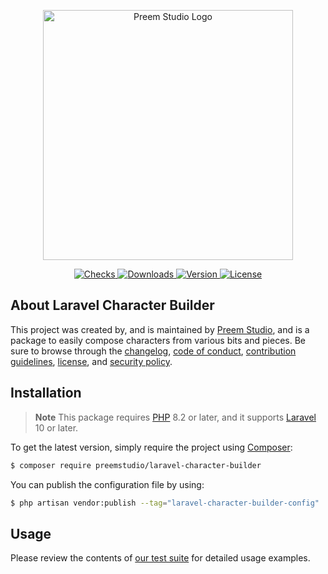 <p align="center">
    <a href="https://preem.studio" target="_blank">
        <img src="https://raw.githubusercontent.com/PreemStudio/assets/main/logo-text.svg" width="400" alt="Preem Studio Logo" />
    </a>
</p>

<p align="center">
    <a href="https://github.com/PreemStudio/laravel-character-builder/actions">
        <img src="https://badge.sh/github/check-runs/PreemStudio/laravel-character-builder" alt="Checks" />
    </a>
    <a href="https://packagist.org/packages/preemstudio/laravel-character-builder">
        <img src="https://badge.sh/packagist/downloads/PreemStudio/laravel-character-builder" alt="Downloads" />
    </a>
    <a href="https://packagist.org/packages/preemstudio/laravel-character-builder">
        <img src="https://badge.sh/packagist/version/PreemStudio/laravel-character-builder" alt="Version" />
    </a>
    <a href="https://packagist.org/packages/preemstudio/laravel-character-builder">
        <img src="https://badge.sh/packagist/license/PreemStudio/laravel-character-builder" alt="License" />
    </a>
</p>

## About Laravel Character Builder

This project was created by, and is maintained by [Preem Studio](https://github.com/PreemStudio), and is a package to easily compose characters from various bits and pieces. Be sure to browse through the [changelog](CHANGELOG.md), [code of conduct](.github/CODE_OF_CONDUCT.md), [contribution guidelines](.github/CONTRIBUTING.md), [license](LICENSE), and [security policy](.github/SECURITY.md).

## Installation

> **Note**
> This package requires [PHP](https://www.php.net/) 8.2 or later, and it supports [Laravel](https://laravel.com/) 10 or later.

To get the latest version, simply require the project using [Composer](https://getcomposer.org/):

```bash
$ composer require preemstudio/laravel-character-builder
```

You can publish the configuration file by using:

```bash
$ php artisan vendor:publish --tag="laravel-character-builder-config"
```

## Usage

Please review the contents of [our test suite](/tests) for detailed usage examples.

